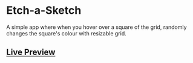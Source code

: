 # Etch-a-Sketch
A simple app where when you hover over a square of the grid, randomly changes the square's colour with resizable grid.
## [Live Preview](https://aksingh-itdev.github.io/Etch-a-Sketch/)
